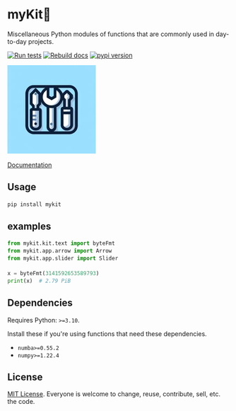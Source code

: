 # myKit🧰

Miscellaneous Python modules of functions that are commonly used in day-to-day projects.

[![Run tests](https://github.com/nvfp/mykit/actions/workflows/run-tests.yml/badge.svg)](https://github.com/nvfp/mykit/actions/workflows/run-tests.yml)
[![Rebuild docs](https://github.com/nvfp/mykit/actions/workflows/rebuild-docs.yml/badge.svg)](https://github.com/nvfp/mykit/actions/workflows/rebuild-docs.yml)
[![pypi version](https://img.shields.io/pypi/v/mykit?logo=pypi)](https://pypi.org/project/mykit/)

![banner](_etc/assets/banner.jpg)

[Documentation](https://nvfp.github.io/mykit)


## Usage

```sh
pip install mykit
```


## examples

```python
from mykit.kit.text import byteFmt
from mykit.app.arrow import Arrow
from mykit.app.slider import Slider

x = byteFmt(3141592653589793)
print(x)  # 2.79 PiB
```

## Dependencies

Requires Python: `>=3.10`.

Install these if you're using functions that need these dependencies.

- `numba>=0.55.2`
- `numpy>=1.22.4`

## License

[MIT License](https://en.wikipedia.org/wiki/MIT_License). Everyone is welcome to change, reuse, contribute, sell, etc. the code.
